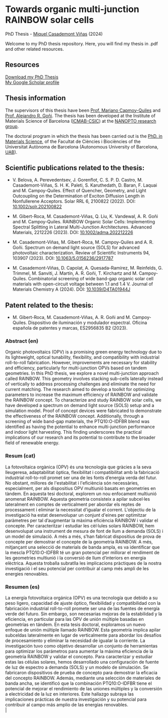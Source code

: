 # Towards organic multi-junction RAINBOW solar cells 

PhD Thesis - [Miquel Casademont Viñas](https://orcid.org/0000-0002-2848-9069) (2024)

Welcome to my PhD thesis repository. Here, you will find my thesis in .pdf and other related resources. 

## Resources

[Download my PhD Thesis](https://mcasademont9.github.io/MCV_PhD_Thesis/assets/PhD%20Files/ClassicThesis.pdf)
<br />
[My Google Scholar profile](https://scholar.google.com/citations?user=hrZ4Q7gAAAAJ&hl=en&oi=sra)


## Thesis information

The supervisors of this thesis have been [Prof. Mariano Capmoy-Quiles](https://orcid.org/0000-0002-8911-640X) and [Prof. Alejandro R. Goñi](https://orcid.org/0000-0002-1193-3063). The thesis has been developed at the Institute of Materials Science of Barcelona ([ICMAB-CSIC](https://icmab.es/)) at the [NANOPTO research group](https://nanopto.icmab.es/).

The doctoral program in which the thesis has been carried out is the [PhD. in Materials Science](https://www.uab.cat/en/phds/materials-science), of the Facultat de Ciències i Biociències of the Universitat Autònoma de Barcelona (Autonomous University of Barcelona, [UAB](https://www.uab.cat/)).


## Scientific publications related to the thesis:

* V. Belova, A. Perevedentsev, J. Gorenflot, C. S. P. D. Castro, M. Casademont-Viñas, S. H. K. Paleti, S. Karuthedath, D. Baran, F. Laquai and M. Campoy-Quiles. Effect of Quencher, Geometry,
and Light Outcoupling on the Determination of Exciton Diffusion Length in Nonfullerene Acceptors. Solar RRL 6, 2100822 (2022). DOI: [10.1002/solr.202100822](https://doi.org/10.1002/solr.202100822)

* M. Gibert-Roca, M. Casademont-Viñas, Q. Liu, K. Vandewal,
A. R. Goñi and M. Campoy-Quiles. RAINBOW Organic Solar
Cells: Implementing Spectral Splitting in Lateral Multi-Junction
Architectures. Advanced Materials, 2212226 (2023). DOI: [10.1002/adma.202212226](https://doi.org/10.1002/adma.202212226)

* M. Casademont-Viñas, M. Gibert-Roca, M. Campoy-Quiles
and A. R. Goñi. Spectrum on demand light source (SOLS)
for advanced photovoltaic characterization. Review of Scientific
Instruments 94, 103907 (2023). DOI: [10.1063/5.0156236/2917787](https://doi.org/10.1063/5.0156236)

* M. Casademont-Viñas, D. Capolat, A. Quesada-Ramírez, M.
Reinfelds, G. Trimmel, M. Sanviti, J. Martín, A. R. Goñi, T.
Kirchartz and M. Campoy-Quiles. Combinatorial screening of
wide band-gap organic solar cell materials with open-circuit
voltage between 1.1 and 1.4 V. Journal of Materials Chemistry A
(2024). DOI: [10.1039/D4TA01944J](https://doi.org/10.1039/D4TA01944J)

## Patent related to the thesis:

* M. Gibert-Roca, M. Casademont-Viñas, A. R. Goñi and M.
Campoy-Quiles. Dispositivo de iluminación y modulador espectral. Oficina española de patentes y marcas, ES2956835 B2 (2023).

### Abstract (en)
Organic photovoltaics (OPV) is a promising green energy technology due to its lightweight, optical
tunability, flexibility, and compatibility with industrial roll-to-roll fabrication. However, improvements
are necessary for stability and efficiency, particularly for multi-junction OPVs based on tandem geometries.
In this PhD thesis, we explore a novel multi-junction approach called RAINBOW. This geometry involves
stacking sub-cells laterally instead of vertically to address processing challenges and eliminate the need
for current matching. The research aimed to develop a toolkit for optimizing parameters to increase the
maximum efficiency of RAINBOW and validate the RAINBOW concept. To characterize and study RAINBOW solar
cells, we have developed a spectrum on demand light source (SOLS) setup and a simulation model. Proof of
concept devices were fabricated to demonstrate the effectiveness of the RAINBOW concept. Additionally,
through a screening of wide band-gap materials, the PTQ10:O-IDFBR blend was identified as having the
potential to enhance multi-junction performance and indoor light harvesting. This finding underscores the
practical implications of our research and its potential to contribute to the broader field of renewable
energy.<br />

### Resum (cat)
La fotovoltaica orgànica (OPV) és una tecnologia que gràcies a la seva lleugeresa, adaptabilitat òptica,
flexibilitat i compatibilitat amb la fabricació industrial roll-to-roll promet ser una de les fonts
d’energia verda del futur. No obstant, millores de l'estabilitat i l'eficiència són necessàries,
especialment, per als dispositius OPV multiunió basats en geometries en tàndem. En aquesta tesi doctoral,
explorem un nou enfocament multiunió anomenat RAINBOW. Aquesta geometria consisteix a apilar subcel·les
lateralment en comptes de verticalment per abordar els reptes de processament i eliminar la necessitat
d’igualar el corrent. L'objectiu de la investigació ha estat desenvolupar un conjunt d'eines per optimitzar
paràmetres per tal d’augmentar la màxima eficiència RAINBOW i validar el concepte. Per caracteritzar i
estudiar les cèl·lules solars RAINBOW, hem desenvolupat una instrument de mesura de font de llum a demanda
(SOLS) i un model de simulació. A més a més, s’han fabricat dispositius de prova de concepte per demostrar el
concepte de la geometria RAINBOW. A més, mitjançant una selecció de materials de banda ampla, es va
identificar que la mescla PTQ10:O-IDFBR té un gran potencial per millorar el rendiment de les geometries
multiunió i la conversió de llum d’interiors en energia elèctrica. Aquesta troballa subratlla les
implicacions pràctiques de la nostra investigació i el seu potencial per contribuir al camp més ampli de les
energies renovables.<br />

### Resumen (es)
La energía fotovoltaica orgánica (OPV) es una tecnología que debido a su peso ligero, capacidad de ajuste
óptico, flexibilidad y compatibilidad con la fabricación industrial roll-to-roll promete ser una de
las fuentes de energía verde del futuro. Sin embargo, son necesarias mejoras de la estabilidad y la
eficiencia, en particular para las OPV de unión múltiple basadas en geometrías en tándem. En esta tesis
doctoral, exploramos un nuevo enfoque de unión múltiple llamado RAINBOW. Esta geometría implica apilar
subceldas lateralmente en lugar de verticalmente para abordar los desafíos de procesamiento y eliminar la
necesidad de igualar la corriente. La investigación tuvo como objetivo desarrollar un conjunto de
herramientas para optimizar los parámetros para aumentar la máxima eficiencia de la geometría RAINBOW y
validar el concepto. Para caracterizar y estudiar estas las células solares, hemos desarrollado una
configuración de fuente de luz de espectro a demanda (SOLS) y un modelo de simulación. Se fabricaron
dispositivos de prueba de concepto para demostrar la eficacia del concepto RAINBOW. Además, mediante una
selección de materiales de banda ancha, se identificó que la combinación PTQ10:O-IDFBR tiene el potencial de
mejorar el rendimiento de las uniones múltiples y la conversión a electricidad de la luz en interiores. Este
hallazgo subraya las implicaciones prácticas de nuestra investigación y su potencial para contribuir al campo
más amplio de las energías renovables.<br />|



